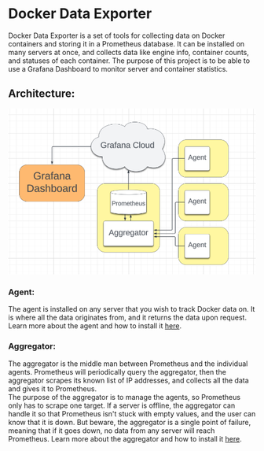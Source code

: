 # Docker Data Exporter

Docker Data Exporter is a set of tools for collecting data on Docker containers and storing it in a Prometheus database. It can be installed on many servers at once, and collects data like engine info, container counts, and statuses of each container. The purpose of this project is to be able to use a Grafana Dashboard to monitor server and container statistics.

## Architecture:

![Architecture diagram](./images/diagram.png)

### Agent:

The agent is installed on any server that you wish to track Docker data on. It is where all the data originates from, and it returns the data upon request. Learn more about the agent and how to install it [here](#https://github.com/JaydenPahukula/docker-data-exporter/blob/main/agent/README.md).

### Aggregator:

The aggregator is the middle man between Prometheus and the individual agents. Prometheus will periodically query the aggregator, then the aggregator scrapes its known list of IP addresses, and collects all the data and gives it to Prometheus.  
The purpose of the aggregator is to manage the agents, so Prometheus only has to scrape one target. If a server is offline, the aggregator can handle it so that Prometheus isn't stuck with empty values, and the user can know that it is down. But beware, the aggregator is a single point of failure, meaning that if it goes down, no data from any server will reach Prometheus. Learn more about the aggregator and how to install it [here](#https://github.com/JaydenPahukula/docker-data-exporter/blob/main/aggregator/README.md).